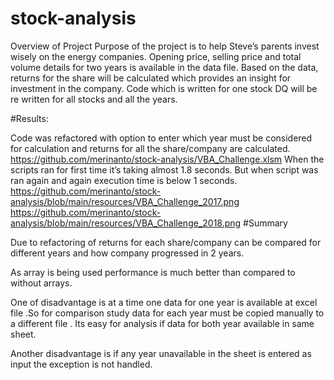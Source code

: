 # stock-analysis
Overview of Project
Purpose of the project is to help Steve’s parents invest wisely on the energy companies.
Opening price, selling price and total volume details for two years is available in the data file.
Based on the data, returns for the share will be calculated which provides an insight for investment in the company. Code which is written for one stock DQ will be re written for all stocks and all the years.

#Results:

Code was refactored with option to enter which year must be considered for calculation and returns for all the share/company are calculated.
https://github.com/merinanto/stock-analysis/VBA_Challenge.xlsm
When the scripts ran for first time it’s taking almost 1.8 seconds. But when script was ran again and again execution time is below 1 seconds.
https://github.com/merinanto/stock-analysis/blob/main/resources/VBA_Challenge_2017.png
https://github.com/merinanto/stock-analysis/blob/main/resources/VBA_Challenge_2018.png
#Summary 

Due to refactoring of returns for each share/company can be compared for different years and how company progressed in 2 years.

As array is being used performance is much better than compared to without arrays.

One of disadvantage is at a time one data for one year is available at excel file .So  for comparison study data for each year must be copied manually to a different file . Its easy for analysis if data for both year available in same sheet.

Another disadvantage is if any year unavailable in the sheet is entered as input the exception is not handled.








 

